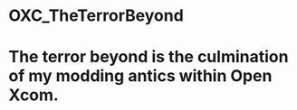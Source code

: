 # OXC_TheTerrorBeyond
#
# The terror beyond is the culmination of my modding antics within Open Xcom.
#
